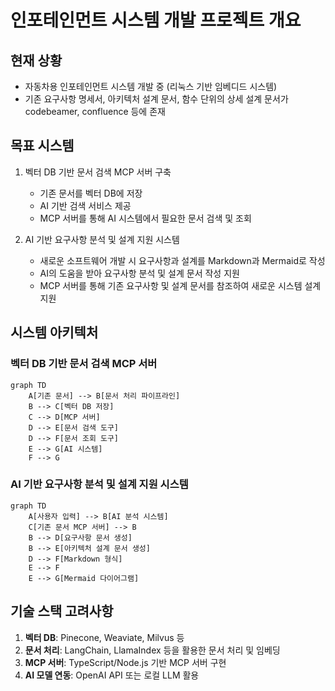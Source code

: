 # 인포테인먼트 시스템 개발 프로젝트 개요

## 현재 상황
- 자동차용 인포테인먼트 시스템 개발 중 (리눅스 기반 임베디드 시스템)
- 기존 요구사항 명세서, 아키텍처 설계 문서, 함수 단위의 상세 설계 문서가 codebeamer, confluence 등에 존재

## 목표 시스템
1. 벡터 DB 기반 문서 검색 MCP 서버 구축
   - 기존 문서를 벡터 DB에 저장
   - AI 기반 검색 서비스 제공
   - MCP 서버를 통해 AI 시스템에서 필요한 문서 검색 및 조회

2. AI 기반 요구사항 분석 및 설계 지원 시스템
   - 새로운 소프트웨어 개발 시 요구사항과 설계를 Markdown과 Mermaid로 작성
   - AI의 도움을 받아 요구사항 분석 및 설계 문서 작성 지원
   - MCP 서버를 통해 기존 요구사항 및 설계 문서를 참조하여 새로운 시스템 설계 지원

## 시스템 아키텍처
### 벡터 DB 기반 문서 검색 MCP 서버
```mermaid
graph TD
    A[기존 문서] --> B[문서 처리 파이프라인]
    B --> C[벡터 DB 저장]
    C --> D[MCP 서버]
    D --> E[문서 검색 도구]
    D --> F[문서 조회 도구]
    E --> G[AI 시스템]
    F --> G
```

### AI 기반 요구사항 분석 및 설계 지원 시스템
```mermaid
graph TD
    A[사용자 입력] --> B[AI 분석 시스템]
    C[기존 문서 MCP 서버] --> B
    B --> D[요구사항 문서 생성]
    B --> E[아키텍처 설계 문서 생성]
    D --> F[Markdown 형식]
    E --> F
    E --> G[Mermaid 다이어그램]
```

## 기술 스택 고려사항
1. **벡터 DB**: Pinecone, Weaviate, Milvus 등
2. **문서 처리**: LangChain, LlamaIndex 등을 활용한 문서 처리 및 임베딩
3. **MCP 서버**: TypeScript/Node.js 기반 MCP 서버 구현
4. **AI 모델 연동**: OpenAI API 또는 로컬 LLM 활용
